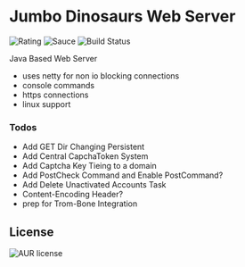 # Jumbo Dinosaurs Web Server
![Rating](https://img.shields.io/badge/Rating-8%2F10-Green)
![Sauce](https://img.shields.io/badge/100%25-Spaghetti%20Code-orange)
![Build Status](https://img.shields.io/badge/Build-Passing-green)

Java Based Web Server

- uses netty for non io blocking connections
- console commands
- https connections
- linux support

### Todos

- Add GET Dir Changing Persistent
- Add Central CapchaToken System
- Add Captcha Key Tieing to a domain
- Add PostCheck Command and Enable PostCommand?
- Add Delete Unactivated Accounts Task
- Content-Encoding Header?
- prep for Trom-Bone Integration

License
----
![AUR license](https://img.shields.io/badge/License-MIT-blue)
